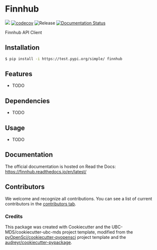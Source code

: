 # Finnhub 

![](https://github.com/JingchaoPeng/finnhub/workflows/build/badge.svg) [![codecov](https://codecov.io/gh/JingchaoPeng/finnhub/branch/main/graph/badge.svg)](https://codecov.io/gh/JingchaoPeng/finnhub) ![Release](https://github.com/JingchaoPeng/finnhub/workflows/Release/badge.svg) [![Documentation Status](https://readthedocs.org/projects/finnhub/badge/?version=latest)](https://finnhub.readthedocs.io/en/latest/?badge=latest)

Finnhub API Client

## Installation

```bash
$ pip install -i https://test.pypi.org/simple/ finnhub
```

## Features

- TODO

## Dependencies

- TODO

## Usage

- TODO

## Documentation

The official documentation is hosted on Read the Docs: https://finnhub.readthedocs.io/en/latest/

## Contributors

We welcome and recognize all contributions. You can see a list of current contributors in the [contributors tab](https://github.com/JingchaoPeng/finnhub/graphs/contributors).

### Credits

This package was created with Cookiecutter and the UBC-MDS/cookiecutter-ubc-mds project template, modified from the [pyOpenSci/cookiecutter-pyopensci](https://github.com/pyOpenSci/cookiecutter-pyopensci) project template and the [audreyr/cookiecutter-pypackage](https://github.com/audreyr/cookiecutter-pypackage).
